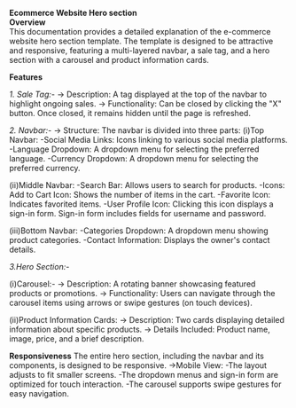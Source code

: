 **Ecommerce Website Hero section**<br>
**Overview**<br>
This documentation provides a detailed explanation of the e-commerce website hero section template. The template is designed to be attractive and responsive, featuring a multi-layered navbar, a sale tag, and a hero section with a carousel and product information cards.

**Features**

_1. Sale Tag:-_
-> Description: A tag displayed at the top of the navbar to highlight ongoing sales.
-> Functionality: Can be closed by clicking the "X" button. Once closed, it remains hidden until the page is refreshed.

_2. Navbar:-_
-> Structure: The navbar is divided into three parts:
(i)Top Navbar:
-Social Media Links: Icons linking to various social media platforms.
-Language Dropdown: A dropdown menu for selecting the preferred language.
-Currency Dropdown: A dropdown menu for selecting the preferred currency.

(ii)Middle Navbar:
-Search Bar: Allows users to search for products.
-Icons: Add to Cart Icon: Shows the number of items in the cart.
-Favorite Icon: Indicates favorited items.
-User Profile Icon: Clicking this icon displays a sign-in form. Sign-in form includes fields for username and password.

(iii)Bottom Navbar:
-Categories Dropdown: A dropdown menu showing product categories.
-Contact Information: Displays the owner's contact details.

_3.Hero Section:-_

(i)Carousel:-
-> Description: A rotating banner showcasing featured products or promotions.
-> Functionality: Users can navigate through the carousel items using arrows or swipe gestures (on touch devices).

(ii)Product Information Cards:
-> Description: Two cards displaying detailed information about specific products.
-> Details Included: Product name, image, price, and a brief description.

**Responsiveness**
The entire hero section, including the navbar and its components, is designed to be responsive.
->Mobile View:
-The layout adjusts to fit smaller screens.
-The dropdown menus and sign-in form are optimized for touch interaction.
-The carousel supports swipe gestures for easy navigation.
